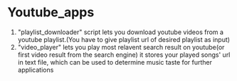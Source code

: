 # Youtube_apps
1. "playlist_downloader" script lets you download youtube videos from a youtube playlist.(You have to give playlist url of desired playlist as input)
2. "video_player" lets you play most relavent search result on youtube(or first video result from the search engine)
  it stores your played songs' url in text file, which can be used to determine music taste for further applications 
